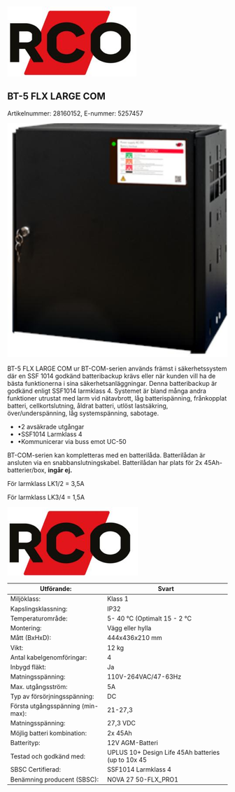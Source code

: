 ![](_page_0_Picture_0.jpeg)

## BT-5 FLX LARGE COM

Artikelnummer: 28160152, E-nummer: 5257457

![](_page_0_Picture_3.jpeg)

BT-5 FLX LARGE COM ur BT-COM-serien används främst i säkerhetssystem där en SSF 1014 godkänd batteribackup krävs eller när kunden vill ha de bästa funktionerna i sina säkerhetsanläggningar. Denna batteribackup är godkänd enligt SSF1014 larmklass 4. Systemet är bland många andra funktioner utrustat med larm vid nätavbrott, låg batterispänning, frånkopplat batteri, cellkortslutning, åldrat batteri, utlöst lastsäkring, över/underspänning, låg systemspänning, sabotage.

- •2 avsäkrade utgångar
- •SSF1014 Larmklass 4
- •Kommunicerar via buss emot UC-50

BT-COM-serien kan kompletteras med en batterilåda. Batterilådan är ansluten via en snabbanslutningskabel. Batterilådan har plats för 2x 45Ah-batterier/box, **ingår ej.** 

För larmklass LK1/2 = 3,5A

För larmklass LK3/4 = 1,5A

![](_page_1_Picture_0.jpeg)

| Utförande:                        | Svart                                              |
|-----------------------------------|----------------------------------------------------|
| Miljöklass:                       | Klass 1                                            |
| Kapslingsklassning:               | IP32                                               |
| Temperaturområde:                 | 5- 40 °C (Optimalt 15 - 2 °C                       |
| Montering:                        | Vägg eller hylla                                   |
| Mått (BxHxD):                     | 444x436x210 mm                                     |
| Vikt:                             | 12 kg                                              |
| Antal kabelgenomföringar:         | 4                                                  |
| Inbygd fläkt:                     | Ja                                                 |
| Matningsspänning:                 | 110V-264VAC/47-63Hz                                |
| Max. utgångsström:                | 5A                                                 |
| Typ av försörjningsspänning:      | DC                                                 |
| Första utgångsspänning (min-max): | 21-27,3                                            |
| Matningsspänning:                 | 27,3 VDC                                           |
| Möjlig batteri kombination:       | 2x 45Ah                                            |
| Batterityp:                       | 12V AGM-Batteri                                    |
| Testad och godkänd med:           | UPLUS 10+ Design Life 45Ah batteries (up to 10x 45 |
| SBSC Certifierad:                 | SSF1014 Larmklass 4                                |
| Benämning producent (SBSC):       | NOVA 27 50-FLX_PRO1                                |